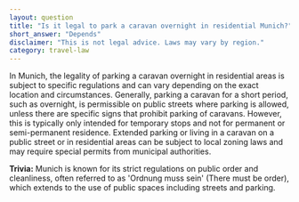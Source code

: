 ```yaml
---
layout: question
title: "Is it legal to park a caravan overnight in residential Munich?"
short_answer: "Depends"
disclaimer: "This is not legal advice. Laws may vary by region."
category: travel-law
---
```

In Munich, the legality of parking a caravan overnight in residential areas is subject to specific regulations and can vary depending on the exact location and circumstances. Generally, parking a caravan for a short period, such as overnight, is permissible on public streets where parking is allowed, unless there are specific signs that prohibit parking of caravans. However, this is typically only intended for temporary stops and not for permanent or semi-permanent residence. Extended parking or living in a caravan on a public street or in residential areas can be subject to local zoning laws and may require special permits from municipal authorities.

**Trivia:** Munich is known for its strict regulations on public order and cleanliness, often referred to as 'Ordnung muss sein' (There must be order), which extends to the use of public spaces including streets and parking.
